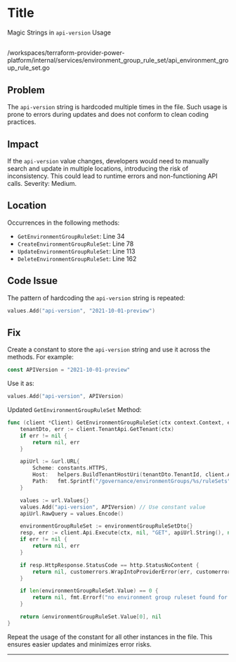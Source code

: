 # Title

Magic Strings in `api-version` Usage

##

/workspaces/terraform-provider-power-platform/internal/services/environment_group_rule_set/api_environment_group_rule_set.go

## Problem

The `api-version` string is hardcoded multiple times in the file. Such usage is prone to errors during updates and does not conform to clean coding practices. 

## Impact

If the `api-version` value changes, developers would need to manually search and update in multiple locations, introducing the risk of inconsistency. This could lead to runtime errors and non-functioning API calls. Severity: Medium.

## Location

Occurrences in the following methods:
- `GetEnvironmentGroupRuleSet`: Line 34
- `CreateEnvironmentGroupRuleSet`: Line 78
- `UpdateEnvironmentGroupRuleSet`: Line 113
- `DeleteEnvironmentGroupRuleSet`: Line 162

## Code Issue

The pattern of hardcoding the `api-version` string is repeated:
```go
values.Add("api-version", "2021-10-01-preview")
```

## Fix

Create a constant to store the `api-version` string and use it across the methods. For example:

```go
const APIVersion = "2021-10-01-preview"
```

Use it as:
```go
values.Add("api-version", APIVersion)
```

Updated `GetEnvironmentGroupRuleSet` Method:
```go
func (client *Client) GetEnvironmentGroupRuleSet(ctx context.Context, environmentGroupId string) (*EnvironmentGroupRuleSetValueSetDto, error) {
	tenantDto, err := client.TenantApi.GetTenant(ctx)
	if err != nil {
		return nil, err
	}

	apiUrl := &url.URL{
		Scheme: constants.HTTPS,
		Host:   helpers.BuildTenantHostUri(tenantDto.TenantId, client.Api.GetConfig().Urls.PowerPlatformUrl),
		Path:   fmt.Sprintf("/governance/environmentGroups/%s/ruleSets", environmentGroupId),
	}

	values := url.Values{}
	values.Add("api-version", APIVersion) // Use constant value
	apiUrl.RawQuery = values.Encode()

	environmentGroupRuleSet := environmentGroupRuleSetDto{}
	resp, err := client.Api.Execute(ctx, nil, "GET", apiUrl.String(), nil, nil, []int{http.StatusOK, http.StatusNoContent}, &environmentGroupRuleSet)
	if err != nil {
		return nil, err
	}

	if resp.HttpResponse.StatusCode == http.StatusNoContent {
		return nil, customerrors.WrapIntoProviderError(err, customerrors.ERROR_OBJECT_NOT_FOUND, "rule set '%s' not found")
	}

	if len(environmentGroupRuleSet.Value) == 0 {
		return nil, fmt.Errorf("no environment group ruleset found for environment group id %s", environmentGroupId)
	}

	return &environmentGroupRuleSet.Value[0], nil
}
```

Repeat the usage of the constant for all other instances in the file. This ensures easier updates and minimizes error risks.

---
